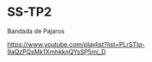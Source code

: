 # SS-TP2
Bandada de Pajaros

https://www.youtube.com/playlist?list=PLrSTIq-9aQzPQsMk1XmhkknQYsSP5mi_D


